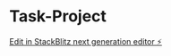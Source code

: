 # Task-Project

[Edit in StackBlitz next generation editor ⚡️](https://stackblitz.com/~/github.com/isak123isak/Task-Project)